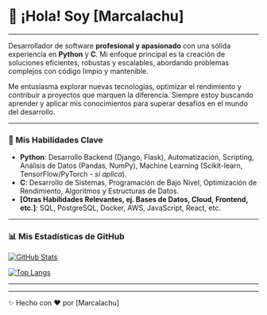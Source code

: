 # 👋 ¡Hola! Soy [Marcalachu]

---

Desarrollador de software **profesional y apasionado** con una sólida experiencia en **Python** y **C**. Mi enfoque principal es la creación de soluciones eficientes, robustas y escalables, abordando problemas complejos con código limpio y mantenible.

Me entusiasma explorar nuevas tecnologías, optimizar el rendimiento y contribuir a proyectos que marquen la diferencia. Siempre estoy buscando aprender y aplicar mis conocimientos para superar desafíos en el mundo del desarrollo.

---

### 🚀 Mis Habilidades Clave

* **Python**: Desarrollo Backend (Django, Flask), Automatización, Scripting, Análisis de Datos (Pandas, NumPy), Machine Learning (Scikit-learn, TensorFlow/PyTorch - *si aplica*).
* **C**: Desarrollo de Sistemas, Programación de Bajo Nivel, Optimización de Rendimiento, Algoritmos y Estructuras de Datos.
* **[Otras Habilidades Relevantes, ej. Bases de Datos, Cloud, Frontend, etc.]**: SQL, PostgreSQL, Docker, AWS, JavaScript, React, etc.

---

### 📊 Mis Estadísticas de GitHub

[![GitHub Stats](https://github-readme-stats.vercel.app/api?username=[Marcalachu]&show_icons=true&theme=radical)](https://github.com/[Marcalachu])

[![Top Langs](https://github-readme-stats.vercel.app/api/top-langs/?username=[Marcalachu]&layout=compact&theme=radical)](https://github.com/[Marcalachu])

---


---

✨ Hecho con ❤️ por [Marcalachu]
